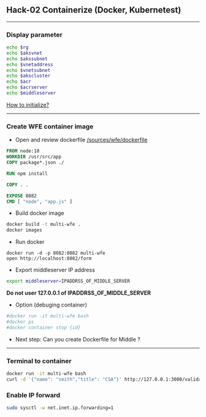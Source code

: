 ## Hack-02 Containerize (Docker, Kubernetest)
---
### Display parameter

```bash
echo $rg
echo $aksvnet
echo $akssubnet
echo $vnetaddress
echo $vnetsubnet
echo $akscluster
echo $acr
echo $acrserver
echo $middleserver
```
[How to initialize?](https://github.com/SmithMMTK/DevOpsHack/blob/master/Hack-01.md#prepare-environment-parameter)

--- 

### Create WFE container image

- Open and review dockerfile [/sources/wfe/dockerfile](/sources/wfe/app/dockerfile)
```dockerfile
FROM node:10
WORKDIR /usr/src/app
COPY package*.json ./

RUN npm install

COPY . .

EXPOSE 8082
CMD [ "node", "app.js" ]
```

- Build docker image

```bash
docker build -t multi-wfe .
docker images
```

- Run docker
```
docker run -d -p 8082:8082 multi-wfe 
open http://localhost:8082/form
```

- Export middleserver IP address
```bash
export middleserver=IPADDRSS_OF_MIDDLE_SERVER
```

__Do not user 127.0.0.1 of IPADDRSS_OF_MIDDLE_SERVER__

- Option (debuging container)
```bash
#docker run -it multi-wfe bash
#docker ps
#docker container stop {id}
```

- Next step: Can you create Dockerfile for Middle ?

---

### Terminal to container
```bash
docker run -it multi-wfe bash
curl -d '{"name": "smith","title": "CSA"}' http://127.0.0.1:3000/validate -i -H 'Content-Type: application/json'

```

### Enable IP forward
```bash
sudo sysctl -w net.inet.ip.forwarding=1
```
